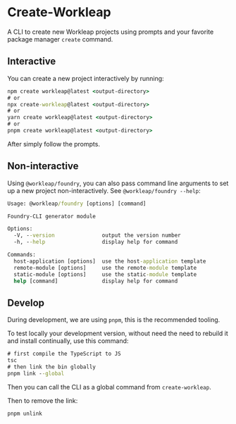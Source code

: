 # Create-Workleap

A CLI to create new Workleap projects using prompts and your favorite package manager `create` command.

## Interactive

You can create a new project interactively by running:

```cmd
npm create workleap@latest <output-directory>
# or
npx create-workleap@latest <output-directory>
# or
yarn create workleap@latest <output-directory>
# or
pnpm create workleap@latest <output-directory>
```

After simply follow the prompts.

## Non-interactive

Using `@workleap/foundry`, you can also pass command line arguments to set up a new project non-interactively.
See `@workleap/foundry --help`:

```cmd
Usage: @workleap/foundry [options] [command]

Foundry-CLI generator module

Options:
  -V, --version               output the version number
  -h, --help                  display help for command

Commands:
  host-application [options]  use the host-application template
  remote-module [options]     use the remote-module template
  static-module [options]     use the static-module template
  help [command]              display help for command
```

## Develop

During development, we are using `pnpm`, this is the recommended tooling.

To test locally your development version, without need the need to rebuild it and install continually, use this command:

```cmd
# first compile the TypeScript to JS
tsc
# then link the bin globally
pnpm link --global
```

Then you can call the CLI as a global command from `create-workleap`.

Then to remove the link:

```
pnpm unlink
```
